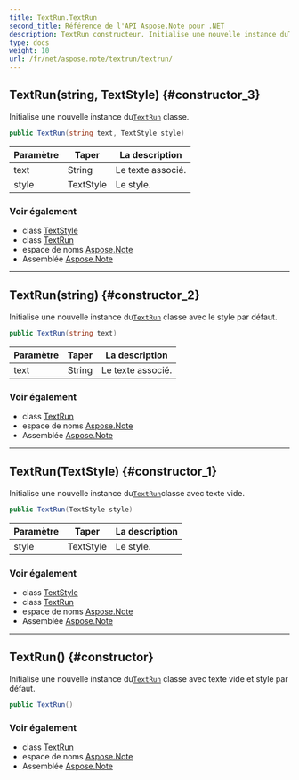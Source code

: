 ```yaml
---
title: TextRun.TextRun
second_title: Référence de l'API Aspose.Note pour .NET
description: TextRun constructeur. Initialise une nouvelle instance duTextRun classe.
type: docs
weight: 10
url: /fr/net/aspose.note/textrun/textrun/
---
```

## TextRun(string, TextStyle) {#constructor_3}

Initialise une nouvelle instance du[`TextRun`](../) classe.

```csharp
public TextRun(string text, TextStyle style)
```

| Paramètre | Taper | La description |
| --- | --- | --- |
| text | String | Le texte associé. |
| style | TextStyle | Le style. |

### Voir également

* class [TextStyle](../../textstyle/)
* class [TextRun](../)
* espace de noms [Aspose.Note](../../textrun/)
* Assemblée [Aspose.Note](../../../)

---

## TextRun(string) {#constructor_2}

Initialise une nouvelle instance du[`TextRun`](../) classe avec le style par défaut.

```csharp
public TextRun(string text)
```

| Paramètre | Taper | La description |
| --- | --- | --- |
| text | String | Le texte associé. |

### Voir également

* class [TextRun](../)
* espace de noms [Aspose.Note](../../textrun/)
* Assemblée [Aspose.Note](../../../)

---

## TextRun(TextStyle) {#constructor_1}

Initialise une nouvelle instance du[`TextRun`](../)classe avec texte vide.

```csharp
public TextRun(TextStyle style)
```

| Paramètre | Taper | La description |
| --- | --- | --- |
| style | TextStyle | Le style. |

### Voir également

* class [TextStyle](../../textstyle/)
* class [TextRun](../)
* espace de noms [Aspose.Note](../../textrun/)
* Assemblée [Aspose.Note](../../../)

---

## TextRun() {#constructor}

Initialise une nouvelle instance du[`TextRun`](../) classe avec texte vide et style par défaut.

```csharp
public TextRun()
```

### Voir également

* class [TextRun](../)
* espace de noms [Aspose.Note](../../textrun/)
* Assemblée [Aspose.Note](../../../)


